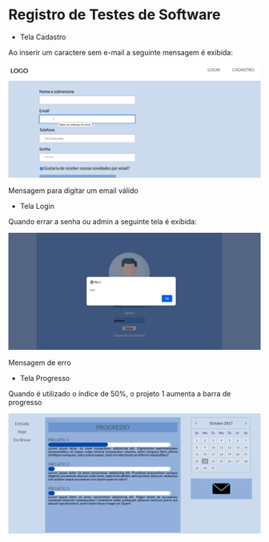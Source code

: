 # Registro de Testes de Software

- Tela Cadastro 

Ao inserir um caractere sem e-mail a seguinte mensagem é exibida:   

<img src="/docs/img/erro cadastro.png"/>

Mensagem para digitar um email válido 

- Tela Login

Quando errar a senha ou admin a seguinte tela é exibida:  

<img src="/docs/img/erro login.png"/>

Mensagem de erro 

- Tela Progresso 

Quando é utilizado o índice de 50%, o projeto 1 aumenta a barra de progresso 

<img src="/docs/img/teste em progresso.png"/>
